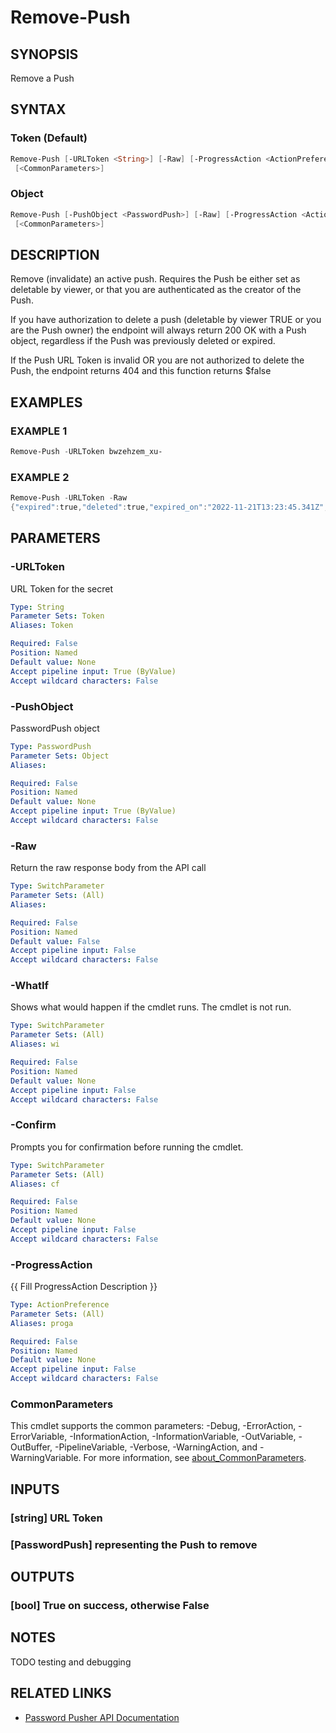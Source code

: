 # Remove-Push

## SYNOPSIS

Remove a Push

## SYNTAX

### Token (Default)

```powershell
Remove-Push [-URLToken <String>] [-Raw] [-ProgressAction <ActionPreference>] [-WhatIf] [-Confirm]
 [<CommonParameters>]
```

### Object

```powershell
Remove-Push [-PushObject <PasswordPush>] [-Raw] [-ProgressAction <ActionPreference>] [-WhatIf] [-Confirm]
 [<CommonParameters>]
```

## DESCRIPTION

Remove (invalidate) an active push.
Requires the Push be either set as
deletable by viewer, or that you are authenticated as the creator of the
Push.

If you have authorization to delete a push (deletable by viewer TRUE or
you are the Push owner) the endpoint will always return 200 OK with a Push
object, regardless if the Push was previously deleted or expired.

If the Push URL Token is invalid OR you are not authorized to delete the
Push, the endpoint returns 404 and this function returns $false

## EXAMPLES

### EXAMPLE 1

```powershell
Remove-Push -URLToken bwzehzem_xu-
```

### EXAMPLE 2

```powershell
Remove-Push -URLToken -Raw
{"expired":true,"deleted":true,"expired_on":"2022-11-21T13:23:45.341Z","expire_after_days":1,"expire_after_views":4,"url_token":"bwzehzem_xu-","created_at":"2022-11-21T13:20:08.635Z","updated_at":"2022-11-21T13:23:45.342Z","deletable_by_viewer":true,"retrieval_step":false,"days_remaining":1,"views_remaining":4}
```

## PARAMETERS

### -URLToken

URL Token for the secret

```yaml
Type: String
Parameter Sets: Token
Aliases: Token

Required: False
Position: Named
Default value: None
Accept pipeline input: True (ByValue)
Accept wildcard characters: False
```

### -PushObject

PasswordPush object

```yaml
Type: PasswordPush
Parameter Sets: Object
Aliases:

Required: False
Position: Named
Default value: None
Accept pipeline input: True (ByValue)
Accept wildcard characters: False
```

### -Raw

Return the raw response body from the API call

```yaml
Type: SwitchParameter
Parameter Sets: (All)
Aliases:

Required: False
Position: Named
Default value: False
Accept pipeline input: False
Accept wildcard characters: False
```

### -WhatIf

Shows what would happen if the cmdlet runs.
The cmdlet is not run.

```yaml
Type: SwitchParameter
Parameter Sets: (All)
Aliases: wi

Required: False
Position: Named
Default value: None
Accept pipeline input: False
Accept wildcard characters: False
```

### -Confirm

Prompts you for confirmation before running the cmdlet.

```yaml
Type: SwitchParameter
Parameter Sets: (All)
Aliases: cf

Required: False
Position: Named
Default value: None
Accept pipeline input: False
Accept wildcard characters: False
```

### -ProgressAction

{{ Fill ProgressAction Description }}

```yaml
Type: ActionPreference
Parameter Sets: (All)
Aliases: proga

Required: False
Position: Named
Default value: None
Accept pipeline input: False
Accept wildcard characters: False
```

### CommonParameters

This cmdlet supports the common parameters: -Debug, -ErrorAction, -ErrorVariable, -InformationAction, -InformationVariable, -OutVariable, -OutBuffer, -PipelineVariable, -Verbose, -WarningAction, and -WarningVariable. For more information, see [about_CommonParameters](http://go.microsoft.com/fwlink/?LinkID=113216).

## INPUTS

### [string] URL Token

### [PasswordPush] representing the Push to remove

## OUTPUTS

### [bool] True on success, otherwise False

## NOTES

TODO testing and debugging

## RELATED LINKS

- [Password Pusher API Documentation](https://pwpush.com/api/1.0/passwords/destroy.en.html)
